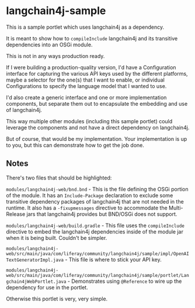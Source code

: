 # langchain4j-sample

This is a sample portlet which uses langchain4j as a dependency.

It is meant to show how to `compileInclude` langchain4j and its transitive dependencies
into an OSGi module.

This is not in any ways production ready.

If I were building a production-quality version, I'd have a Configuration interface for capturing the various API keys used by the different platforms,
maybe a selector for the one(s) that I want to enable, or individual Configurations to specify the language model that I wanted to use.

I'd also create a generic interface and one or more implementation components, but separate them out to encapsulate the embedding and use of langchain4j.

This way multiple other modules (including this sample portlet) could leverage the components and not have a direct dependency on langchain4j.

But of course, that would be my implementation. Your implementation is up to you, but this can demonstrate how to get the job done.

## Notes

There's two files that should be highlighted:

`modules/langchain4j-web/bnd.bnd` - This is the file defining the OSGi portion of the module. It has an `Include-Package` declaration to exclude some transitive dependency packages of
langchain4j that are not needed in the runtime. It also has a `-fixupmessages` directive to accommodate the Multi-Release jars that langchain4j provides but BND/OSGi does not support.

`modules/langchain4j-web/build.gradle` - This file uses the `compileInclude` directive to embed the langchain4j dependencies inside of the module jar when it is being built. Couldn't be simpler.

`modules/langchain4j-web/src/main/java/com/liferay/community/langchain4j/sample/impl/OpenAITextGeneratorImpl.java` - This file is where to stick your API key.

`modules/langchain4j-web/src/main/java/com/liferay/community/langchain4j/sample/portlet/Langchain4jWebPortlet.java` - Demonstrates using `@Reference` to wire up the dependency for use in the portlet.

Otherwise this portlet is very, very simple.